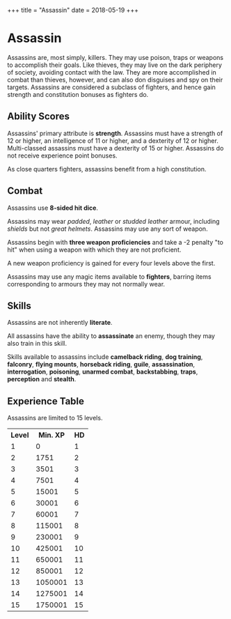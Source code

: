 +++
title = "Assassin"
date = 2018-05-19
+++

# Assassin

Assassins are, most simply, killers.
They may use poison, traps or weapons to accomplish their goals.
Like thieves, they may live on the dark periphery of society, avoiding contact with the law.
They are more accomplished in combat than thieves, however, and can also don disguises and spy on their targets.
Assassins are considered a subclass of fighters, and hence gain strength and constitution bonuses as fighters do.

## Ability Scores

Assassins' primary attribute is **strength**.
Assassins must have a strength of 12 or higher, an intelligence of 11 or higher, and a dexterity of 12 or higher.
Multi-classed assassins must have a dexterity of 15 or higher.
Assassins do not receive experience point bonuses.

As close quarters fighters, assassins benefit from a high constitution.

## Combat

Assassins use **8-sided hit dice**.

Assassins may wear *padded*, *leather* or *studded leather* armour, including *shields* but not *great helmets*.
Assassins may use any sort of weapon.

Assassins begin with **three weapon proficiencies** and take a -2 penalty "to hit" when using a weapon with which they are not proficient.

A new weapon proficiency is gained for every four levels above the first.

Assassins may use any magic items available to **fighters**, barring items corresponding to armours they may not normally wear.

## Skills

Assassins are not inherently **literate**.

All assassins have the ability to **assassinate** an enemy, though they may also train in this skill.

Skills available to assassins include **camelback riding**, **dog training**, **falconry**, **flying mounts**, **horseback riding**, **guile**, **assassination**, **interrogation**, **poisoning**, **unarmed combat**, **backstabbing**, **traps**, **perception** and **stealth**.

## Experience Table

Assassins are limited to 15 levels.

<table>
<tr><th>Level</th><th>Min. XP</th><th>HD</th></tr>
<tr><td>1</td><td>0</td><td>1</td></tr>
<tr><td>2</td><td>1751</td><td>2</td></tr>
<tr><td>3</td><td>3501</td><td>3</td></tr>
<tr><td>4</td><td>7501</td><td>4</td></tr>
<tr><td>5</td><td>15001</td><td>5</td></tr>
<tr><td>6</td><td>30001</td><td>6</td></tr>
<tr><td>7</td><td>60001</td><td>7</td></tr>
<tr><td>8</td><td>115001</td><td>8</td></tr>
<tr><td>9</td><td>230001</td><td>9</td></tr>
<tr><td>10</td><td>425001</td><td>10</td></tr>
<tr><td>11</td><td>650001</td><td>11</td></tr>
<tr><td>12</td><td>850001</td><td>12</td></tr>
<tr><td>13</td><td>1050001</td><td>13</td></tr>
<tr><td>14</td><td>1275001</td><td>14</td></tr>
<tr><td>15</td><td>1750001</td><td>15</td></tr>
</table>
